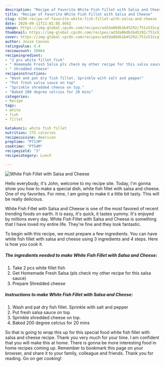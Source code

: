 ```yaml
---
description: "Recipe of Favorite White Fish Fillet with Salsa and Cheese"
title: "Recipe of Favorite White Fish Fillet with Salsa and Cheese"
slug: 6296-recipe-of-favorite-white-fish-fillet-with-salsa-and-cheese
date: 2020-09-11T11:01:05.956Z
image: https://img-global.cpcdn.com/recipes/ad3da06db1b45292/751x532cq70/white-fish-fillet-with-salsa-and-cheese-recipe-main-photo.jpg
thumbnail: https://img-global.cpcdn.com/recipes/ad3da06db1b45292/751x532cq70/white-fish-fillet-with-salsa-and-cheese-recipe-main-photo.jpg
cover: https://img-global.cpcdn.com/recipes/ad3da06db1b45292/751x532cq70/white-fish-fillet-with-salsa-and-cheese-recipe-main-photo.jpg
author: Jesse Cannon
ratingvalue: 4.4
reviewcount: 20864
recipeingredient:
- "2 pcs white fillet fish"
- " Homemade Fresh Salsa pls check my other recipe for this salsa sauce"
- " Shredded cheese"
recipeinstructions:
- "Wash and pat dry fish fillet. Sprinkle with salt and pepper"
- "Put fresh salsa sauce on top"
- "Sprinkle shredded cheese on top."
- "Baked 200 degree celcius for 20 mins"
categories:
- Recipe
tags:
- white
- fish
- fillet

katakunci: white fish fillet 
nutrition: 275 calories
recipecuisine: American
preptime: "PT13M"
cooktime: "PT54M"
recipeyield: "3"
recipecategory: Lunch

---
```



![White Fish Fillet with Salsa and Cheese](https://img-global.cpcdn.com/recipes/ad3da06db1b45292/751x532cq70/white-fish-fillet-with-salsa-and-cheese-recipe-main-photo.jpg)

Hello everybody, it's John, welcome to my recipe site. Today, I'm gonna show you how to make a special dish, white fish fillet with salsa and cheese. One of my favorites. For mine, I am going to make it a little bit tasty. This will be really delicious.

White Fish Fillet with Salsa and Cheese is one of the most favored of recent trending foods on earth. It is easy, it's quick, it tastes yummy. It's enjoyed by millions every day. White Fish Fillet with Salsa and Cheese is something that I have loved my entire life. They're fine and they look fantastic.




To begin with this recipe, we must prepare a few ingredients. You can have white fish fillet with salsa and cheese using 3 ingredients and 4 steps. Here is how you cook it.

<!--inarticleads1-->

##### The ingredients needed to make White Fish Fillet with Salsa and Cheese:

1. Take 2 pcs white fillet fish
1. Get  Homemade Fresh Salsa (pls check my other recipe for this salsa sauce)
1. Prepare  Shredded cheese




<!--inarticleads2-->

##### Instructions to make White Fish Fillet with Salsa and Cheese:

1. Wash and pat dry fish fillet. Sprinkle with salt and pepper
1. Put fresh salsa sauce on top
1. Sprinkle shredded cheese on top.
1. Baked 200 degree celcius for 20 mins




So that is going to wrap this up for this special food white fish fillet with salsa and cheese recipe. Thank you very much for your time. I am confident that you will make this at home. There is gonna be more interesting food in home recipes coming up. Remember to bookmark this page on your browser, and share it to your family, colleague and friends. Thank you for reading. Go on get cooking!

